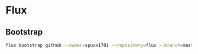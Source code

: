 # Flux

## Bootstrap

```bash
flux bootstrap github --owner=spuxx1701 --repository=flux --branch=master --path=./clusters/jupiter --components-extra=image-automation-controller,image-reflector-controller
```
